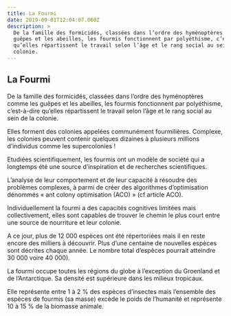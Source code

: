 ```yaml
---
title: La Fourmi
date: 2019-09-01T12:04:07.060Z
description: >
  De la famille des formicidés, classées dans l’ordre des hyménoptères comme les
  guêpes et les abeilles, les fourmis fonctionnent par polyéthisme, c’est-à-dire
  qu’elles répartissent le travail selon l’âge et le rang social au sein de la
  colonie.
---
```

## **La Fourmi**

De la famille des formicidés, classées dans l’ordre des hyménoptères comme les guêpes et les abeilles, les fourmis fonctionnent par polyéthisme, c’est-à-dire qu’elles répartissent le travail selon l’âge et le rang social au sein de la colonie.

Elles forment des colonies appelées communément fourmilières. Complexe, les colonies peuvent contenir quelques dizaines à plusieurs millions d’individus comme les supercolonies !

Etudiées scientifiquement, les fourmis ont un modèle de société qui a longtemps été une source d’inspiration et de recherches scientifiques.

L’analyse de leur comportement et de leur capacité à résoudre des problèmes complexes, à parmi de créer des algorithmes d’optimisation dénommés « ant colony optimisation (ACO) » (cf article ACO).

Individuellement la fourmi a des capacités cognitives limitées mais collectivement, elles sont capables de trouver le chemin le plus court entre une source de nourriture et leur colonie.

A ce jour, plus de 12 000 espèces ont été répertoriées mais il en reste encore des milliers à découvrir. Plus d’une centaine de nouvelles espèces sont décrites chaque année. Le nombre total d’espèces pourrait atteindre 30 000 voire 40 000).

La fourmi occupe toutes les régions du globe à l’exception du Groenland et de l’Antarctique. Sa densité est supérieure dans les milieux tropicaux.

Elle représente entre 1 à 2 % des espèces d’insectes mais l’ensemble des espèces de fourmis (sa masse) excède le poids de l’humanité et représente 10 à 15 % de la biomasse animale.
